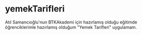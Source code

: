 # yemekTarifleri

Atıl Samancıoğlu'nun BTKAkademi için hazırlamış olduğu eğitimde öğrenciklerimle hazırlamış olduğum "Yemek Tarifleri" uygulamam.
